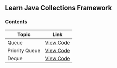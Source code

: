 ## Learn Java Collections Framework



### Contents

|         Topic          |                                   Link                                                                              |
|          ---           |                                   :---:                                                                             |
| Queue                  | [View Code](https://github.com/tridibsamanta/Learn-Java-Collections-Framework/blob/main/Queue_Learn.java)           |
| Priority Queue         | [View Code](https://github.com/tridibsamanta/Learn-Java-Collections-Framework/blob/main/PriorityQueue_Learn.java)   |
| Deque                  | [View Code](https://github.com/tridibsamanta/Learn-Java-Collections-Framework/blob/main/Deque_Learn.java)           |

